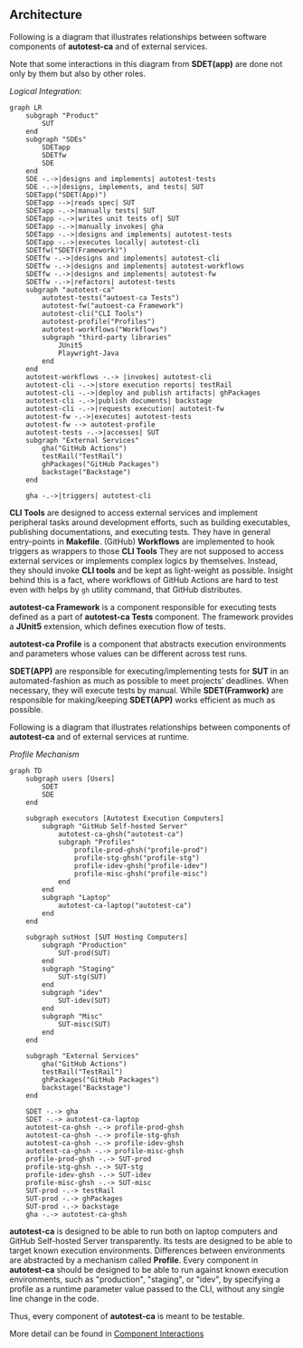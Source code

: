 ## Architecture

Following is a diagram that illustrates relationships between software components of **autotest-ca** and of external services.

Note that some interactions in this diagram from **SDET(app)** are done not only by them but also by other roles.

*Logical Integration:*
```mermaid
graph LR
    subgraph "Product" 
        SUT
    end
    subgraph "SDEs"
        SDETapp
        SDETfw
        SDE
    end
    SDE -.->|designs and implements| autotest-tests
    SDE -.->|designs, implements, and tests| SUT
    SDETapp("SDET(App)")
    SDETapp -->|reads spec| SUT
    SDETapp -.->|manually tests| SUT
    SDETapp -.->|writes unit tests of| SUT
    SDETapp -.->|manually invokes| gha
    SDETapp -.->|designs and implements| autotest-tests
    SDETapp -.->|executes locally| autotest-cli
    SDETfw("SDET(Framework)")
    SDETfw -.->|designs and implements| autotest-cli
    SDETfw -.->|designs and implements| autotest-workflows
    SDETfw -.->|designs and implements| autotest-fw
    SDETfw -.->|refactors| autotest-tests
    subgraph "autotest-ca"
        autotest-tests("autoest-ca Tests")
        autotest-fw("autoest-ca Framework")
        autotest-cli("CLI Tools")
        autotest-profile("Profiles")
        autotest-workflows("Workflows")
        subgraph "third-party libraries" 
            JUnit5
            Playwright-Java
        end
    end
    autotest-workflows -.-> |invokes| autotest-cli
    autotest-cli -.->|store execution reports| testRail
    autotest-cli -.->|deploy and publish artifacts| ghPackages
    autotest-cli -.->|publish documents| backstage
    autotest-cli -.->|requests execution| autotest-fw
    autotest-fw -.->|executes| autotest-tests
    autotest-fw --> autotest-profile
    autotest-tests -.->|accesses| SUT
    subgraph "External Services"
        gha("GitHub Actions")
        testRail("TestRail")
        ghPackages("GitHub Packages")
        backstage("Backstage")
    end

    gha -.->|triggers| autotest-cli
```

**CLI Tools** are designed to access external services and implement peripheral tasks around development efforts, such as building executables, publishing documentations, and executing tests.
They have in general entry-points in **Makefile**.
(GitHub) **Workflows** are implemented to hook triggers as wrappers to those **CLI Tools** 
They are not supposed to access external services or implements complex logics by themselves.
Instead, they should invoke **CLI tools** and be kept as light-weight as possible.
Insight behind this is a fact, where workflows of GitHub Actions are hard to test even with helps by `gh` utility command, that GitHub distributes.

**autotest-ca Framework** is a component responsible for executing tests defined as a part of **autotest-ca Tests** component.
The framework provides a **JUnit5** extension, which defines execution flow of tests.

**autotest-ca Profile** is a component that abstracts execution environments and parameters whose values can be different across test runs.

**SDET(APP)** are responsible for executing/implementing tests for **SUT** in an automated-fashion as much as possible to meet projects' deadlines.
When necessary, they will execute tests by manual.
While **SDET(Framwork)** are responsible for making/keeping **SDET(APP)** works efficient as much as possible.

Following is a diagram that illustrates relationships between components of **autotest-ca** and of external services at runtime.

*Profile Mechanism*

```mermaid
graph TD
    subgraph users [Users]
        SDET
        SDE
    end

    subgraph executors [Autotest Execution Computers]
        subgraph "GitHub Self-hosted Server"
            autotest-ca-ghsh("autotest-ca")
            subgraph "Profiles"
                profile-prod-ghsh("profile-prod")
                profile-stg-ghsh("profile-stg")
                profile-idev-ghsh("profile-idev")
                profile-misc-ghsh("profile-misc")
            end
        end
        subgraph "Laptop"
            autotest-ca-laptop("autotest-ca")
        end
    end

    subgraph sutHost [SUT Hosting Computers]
        subgraph "Production"
            SUT-prod(SUT)
        end
        subgraph "Staging"
            SUT-stg(SUT)
        end
        subgraph "idev"
            SUT-idev(SUT)
        end
        subgraph "Misc"
            SUT-misc(SUT)
        end
    end

    subgraph "External Services"
        gha("GitHub Actions")
        testRail("TestRail")
        ghPackages("GitHub Packages")
        backstage("Backstage")
    end

    SDET -.-> gha
    SDET -.-> autotest-ca-laptop
    autotest-ca-ghsh -.-> profile-prod-ghsh
    autotest-ca-ghsh -.-> profile-stg-ghsh
    autotest-ca-ghsh -.-> profile-idev-ghsh
    autotest-ca-ghsh -.-> profile-misc-ghsh
    profile-prod-ghsh -.-> SUT-prod
    profile-stg-ghsh -.-> SUT-stg
    profile-idev-ghsh -.-> SUT-idev
    profile-misc-ghsh -.-> SUT-misc
    SUT-prod -.-> testRail
    SUT-prod -.-> ghPackages
    SUT-prod -.-> backstage
    gha -.-> autotest-ca-ghsh 
```

**autotest-ca** is designed to be able to run both on laptop computers and GitHub Self-hosted Server transparently.
Its tests are designed to be able to target known execution environments.
Differences between environments are abstracted by a mechanism called **Profile**.
Every component in **autotest-ca** should be designed to be able to run against known execution environments, such as "production", "staging", or "idev", by specifying a profile as a runtime parameter value passed to the CLI, without any single line change in the code.

Thus, every component of **autotest-ca** is meant to be testable.

More detail can be found in [Component Interactions](ComponentInteractions.md)

